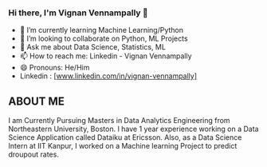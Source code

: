 ### Hi there, I'm Vignan Vennampally 👋



- 🌱 I’m currently learning Machine Learning/Python
- 👯 I’m looking to collaborate on Python, ML Projects
- 💬 Ask me about Data Science, Statistics, ML
- 📫 How to reach me: Linkedin - Vignan Vennampally
- 😄 Pronouns: He/Him
- Linkedin : [www.linkedin.com/in/vignan-vennampally]


## ABOUT ME

I am Currently Pursuing Masters in Data Analytics Engineering from Northeastern University, Boston. I have 1 year experience working on a Data Science Application called Dataiku at Ericsson. Also, as a Data Science Intern at IIT Kanpur, I worked on a Machine learning Project to predict droupout rates.

